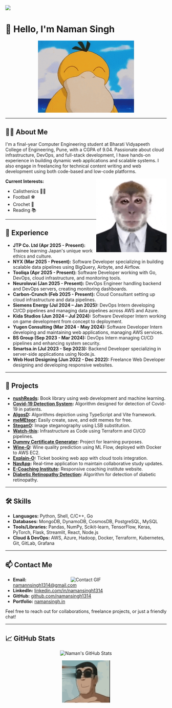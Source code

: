 ![](https://komarev.com/ghpvc/?username=namansingh1314&label=Profile+Views&style=plastic)

# 👋 Hello, I'm Naman Singh

<div align="center">
  <img src="./yes.gif" width="300px" alt="Welcome GIF"/>
</div>

---

## 🧑‍💻 About Me

I'm a final-year Computer Engineering student at Bharati Vidyapeeth College of Engineering, Pune, with a CGPA of 9.04. Passionate about cloud infrastructure, DevOps, and full-stack development, I have hands-on experience in building dynamic web applications and scalable systems. I also engage in freelancing for technical content writing and web development using both code-based and low-code platforms.

<img src="./pfp.gif" align="right" width="220px" alt="Profile GIF"/>

**Current Interests:**
- Calisthenics 🤸‍♂️
- Football ⚽
- Crochet 🧶
- Reading 📚

---

## 💼 Experience

- **JTP Co. Ltd (Apr 2025 - Present):** Trainee learning Japan's unique work ethics and culture.
- **NYX (Mar 2025 - Present):** Software Developer specializing in building scalable data pipelines using BigQuery, Airbyte, and Airflow.
- **Tooliqa (Apr 2025 - Present):** Software Developer working with Go, DevOps, cloud infrastructure, and monitoring tools.
- **Neurolovai (Jan 2025 - Present):** DevOps Engineer handling backend and DevOps servers, creating monitoring dashboards.
- **Carbon-Crunch (Feb 2025 - Present):** Cloud Consultant setting up cloud infrastructure and data pipelines.
- **Siemens Energy (Jul 2024 – Jan 2025):** DevOps Intern developing CI/CD pipelines and managing data pipelines across AWS and Azure.
- **Kida Studios (Jun 2024 – Jul 2024):** Software Developer Intern working on game development from concept to deployment.
- **Yugen Consulting (Mar 2024 - May 2024):** Software Developer Intern developing and maintaining web applications, managing AWS services.
- **BS Group (Sep 2023 - Mar 2024):** DevOps Intern managing CI/CD pipelines and enhancing system security.
- **Smartsa.in (Jul 2023 - Sep 2023):** Backend Developer specializing in server-side applications using Node.js.
- **Web Host Designing (Jun 2022 - Dec 2022):** Freelance Web Developer designing and developing responsive websites.

---

## 🚀 Projects

- **[nushReads](https://nush-reads.vercel.app):** Book library using web development and machine learning.
- **[Covid-19 Detection System](https://covid-n19.streamlit.app):** Algorithm designed for detection of Covid-19 in patients.
- **[AlgosD](https://algos-d-peach.vercel.app):** Algorithms depiction using TypeScript and Vite framework.
- **[meMEteor](https://memeteor.netlify.app):** Easily create, save, and edit memes for free.
- **[SteganO](https://github.com/namansingh1314/SteganO):** Image steganography using LSB substitution.
- **[Watch-this](https://github.com/namansingh1314/Watch-this):** Infrastructure as Code using Terraform and CI/CD pipelines.
- **[Dummy Certificate Generator](https://github.com/namansingh1314/Dummy-Certificate-Generator):** Project for learning purposes.
- **[Wine-Q](https://github.com/namansingh1314/Wine-Q):** Wine quality prediction using ML Flow, deployed with Docker to AWS EC2.
- **[Explain-O](https://github.com/namansingh1314/Explain-O):** Ticket booking web app with cloud tools integration.
- **[NavApp](https://github.com/namansingh1314/NavApp):** Real-time application to maintain collaborative study updates.
- **[E-Coaching Institute](https://github.com/namansingh1314/E-Coaching-Institute):** Responsive coaching institute website.
- **[Diabetic Retinopathy Detection](https://github.com/namansingh1314/Diabetic-Retinopathy-Detection):** Algorithm for detection of diabetic retinopathy.

---

## 🛠️ Skills

- **Languages:** Python, Shell, C/C++, Go
- **Databases:** MongoDB, DynamoDB, CosmosDB, PostgreSQL, MySQL
- **Tools/Libraries:** Pandas, NumPy, Scikit-learn, TensorFlow, Keras, PyTorch, Flask, Streamlit, React, Node.js
- **Cloud & DevOps:** AWS, Azure, Hadoop, Docker, Terraform, Kubernetes, Git, GitLab, Grafana

---

## 📫 Contact Me

<img src="./2.gif" align="right" width="300px" alt="Contact GIF"/>

- **Email:** [namannsingh1314@gmail.com](mailto:namannsingh1314@gmail.com)
- **LinkedIn:** [linkedin.com/in/namansingh1314](https://www.linkedin.com/in/namansingh1314)
- **GitHub:** [github.com/namansingh1314](https://github.com/namansingh1314)
- **Portfolio:** [namansingh.in](https://namansingh.in)

Feel free to reach out for collaborations, freelance projects, or just a friendly chat!

---

## 📈 GitHub Stats

<p align="center">
  <img src="https://github-readme-stats.vercel.app/api?username=namansingh1314&show_icons=true&theme=radical&include_all_commits=true" alt="Naman's GitHub Stats"/>
</p>

<div align="center">
  <img src="./3.gif" width="150px" alt="Footer GIF"/>
</div>
